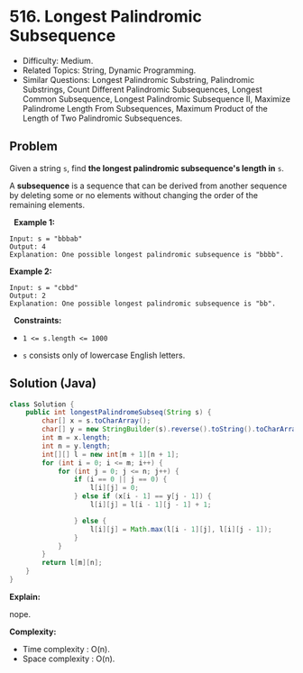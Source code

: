 # 516. Longest Palindromic Subsequence

- Difficulty: Medium.
- Related Topics: String, Dynamic Programming.
- Similar Questions: Longest Palindromic Substring, Palindromic Substrings, Count Different Palindromic Subsequences, Longest Common Subsequence, Longest Palindromic Subsequence II, Maximize Palindrome Length From Subsequences, Maximum Product of the Length of Two Palindromic Subsequences.

## Problem

Given a string ```s```, find **the longest palindromic **subsequence**'s length in** ```s```.

A **subsequence** is a sequence that can be derived from another sequence by deleting some or no elements without changing the order of the remaining elements.

 
**Example 1:**

```
Input: s = "bbbab"
Output: 4
Explanation: One possible longest palindromic subsequence is "bbbb".
```

**Example 2:**

```
Input: s = "cbbd"
Output: 2
Explanation: One possible longest palindromic subsequence is "bb".
```

 
**Constraints:**


	
- ```1 <= s.length <= 1000```
	
- ```s``` consists only of lowercase English letters.



## Solution (Java)

```java
class Solution {
    public int longestPalindromeSubseq(String s) {
        char[] x = s.toCharArray();
        char[] y = new StringBuilder(s).reverse().toString().toCharArray();
        int m = x.length;
        int n = y.length;
        int[][] l = new int[m + 1][n + 1];
        for (int i = 0; i <= m; i++) {
            for (int j = 0; j <= n; j++) {
                if (i == 0 || j == 0) {
                    l[i][j] = 0;
                } else if (x[i - 1] == y[j - 1]) {
                    l[i][j] = l[i - 1][j - 1] + 1;

                } else {
                    l[i][j] = Math.max(l[i - 1][j], l[i][j - 1]);
                }
            }
        }
        return l[m][n];
    }
}
```

**Explain:**

nope.

**Complexity:**

* Time complexity : O(n).
* Space complexity : O(n).
